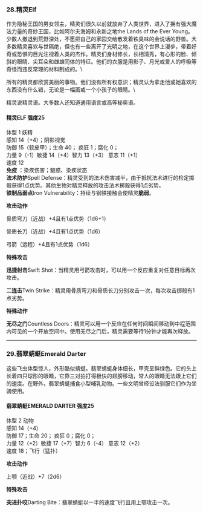 ### 28.精灵Elf

作为隐秘王国的男女领主，精灵们很久以前就放弃了人类世界，进入了拥有强大魔法力量的奇妙王国，比如阿尔夫海姆和永新之地the
Lands of the Ever
Young。少数人撤退到荒野深处，不愿把自己的家园交给散发着铁臭味的会说话的野兽。大多数精灵喜欢与世隔绝，但也有一些离开了光明之地，在这个世界上漫步，带着好奇或恐惧的目光注视着人类的杰作。精灵们身材修长，长相清秀，有心形的脸、倾斜的眼睛、尖耳朵和雌雄同体的特征。他们的衣服是用影子、月光或爱人的呼吸等奇怪而违反常理的材料制成的。\

所有的精灵都欣赏美丽的事物。他们没有所有权意识；精灵认为拿走他或她喜欢的东西没有什么错，无论是一幅画或一个小孩子的眼睛。\

精灵说精灵语。大多数人还知道通用语言或高等秘奥语。

#### 精灵ELF 强度25

体型 1 妖精\
感知 14（+4）；阴影视觉\
防御 15（软皮甲）；生命 40； 疯狂 1；腐化 0；\
力量 9（-1）敏捷 14（+4）智力 13（+3） 意志 11（+1）\
速度 12\
**免疫** ：染疾伤害；魅惑、染疾状态\
**法术防护**Spell
Defense：精灵受到的法术伤害减半，由于抵抗法术进行的检定掷骰获得1点优势。其他生物对精灵释放的攻击法术掷骰获得1点劣势。\
**铁制品弱点**Iron Vulnerability：持续与钢铁接触会使精灵**脆弱**。

**攻击动作**

骨质弯刀（近战）+4且有1点优势（1d6+1）

骨质长刀（近战）+4且有1点优势（1d6）

弓箭（远程）+4且有1点优势（1d6）

**特殊攻击**

**迅捷射击**Swift
Shot：当精灵用弓箭攻击时，可以用一个反应重复对任意目标再次攻击。

**二连击**Twin
Strike：精灵用骨质弯刀和骨质长刀分别攻击一次，每次攻击掷骰有1点劣势。

**特殊动作**

**无尽之门**Countless
Doors：精灵可以用一个反应在任何时间瞬间移动到中程范围内可见的一个开放空间中。使用无尽之门后，精灵需要等待1分钟才能再次释放。

------------------------------------------------------------------------

### 29.翡翠蜻蜓Emerald Darter

这些飞虫体型惊人，外形酷似蜻蜓。翡翠蜻蜓身体细长，甲壳呈鲜绿色。它的头上长着四只球形的眼睛，它靠三对拍打得极快的翅膀移动，常人的眼睛无法跟上它们的速度。在野外，翡翠蜻蜓捕食小型哺乳动物。一些文明曾经设法驯服它们作为坐骑使用。

#### 翡翠蜻蜓EMERALD DARTER 强度25

体型 2 动物\
感知 14（+4）\
防御 17；生命 20； 疯狂 0；腐化 0；\
力量 12（+2）敏捷 17（+7）智力 6（-4） 意志 12（+2）\
速度 18；飞行（猛扑）

**攻击动作**

上颚（近战）+7（2d6）

**特殊攻击**

**突进扑咬**Darting Bite：翡翠蜻蜓以一半的速度飞行且用上颚攻击一次。
